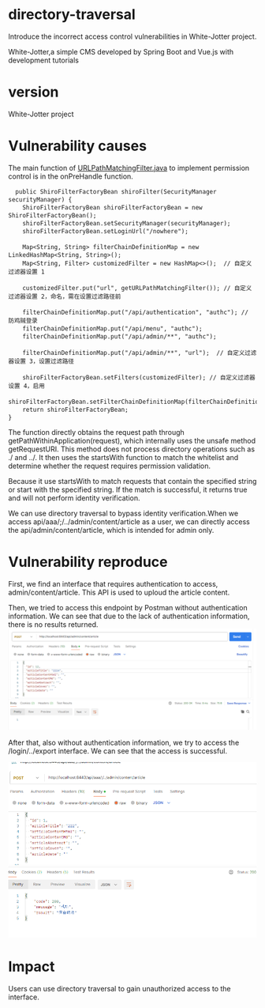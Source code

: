 # directory-traversal
Introduce the incorrect access control vulnerabilities in White-Jotter project.

White-Jotter,a simple CMS developed by Spring Boot and Vue.js with development tutorials
# version
White-Jotter project

# Vulnerability causes
The main function of [URLPathMatchingFilter.java](https://github.com/Antabot/White-Jotter/blob/master/wj/src/main/java/com/gm/wj/filter/URLPathMatchingFilter.java) to implement permission control is in the onPreHandle function.


      public ShiroFilterFactoryBean shiroFilter(SecurityManager securityManager) {
        ShiroFilterFactoryBean shiroFilterFactoryBean = new ShiroFilterFactoryBean();
        shiroFilterFactoryBean.setSecurityManager(securityManager);
        shiroFilterFactoryBean.setLoginUrl("/nowhere");

        Map<String, String> filterChainDefinitionMap = new LinkedHashMap<String, String>();
        Map<String, Filter> customizedFilter = new HashMap<>();  // 自定义过滤器设置 1

        customizedFilter.put("url", getURLPathMatchingFilter()); // 自定义过滤器设置 2，命名，需在设置过滤路径前

        filterChainDefinitionMap.put("/api/authentication", "authc"); // 防鸡贼登录
        filterChainDefinitionMap.put("/api/menu", "authc");
        filterChainDefinitionMap.put("/api/admin/**", "authc");

        filterChainDefinitionMap.put("/api/admin/**", "url");  // 自定义过滤器设置 3，设置过滤路径

        shiroFilterFactoryBean.setFilters(customizedFilter); // 自定义过滤器设置 4，启用
        shiroFilterFactoryBean.setFilterChainDefinitionMap(filterChainDefinitionMap);
        return shiroFilterFactoryBean;
    }
   The function directly obtains the request path through getPathWithinApplication(request), which internally uses the unsafe method getRequestURI. This method does not process directory operations such as ./ and ../. It then uses the startsWith function to match the whitelist and determine whether the request requires permission validation.
   
   Because it use startsWith to match requests that contain the specified string or start with the specified string. If the match is successful, it returns true and will not perform identity verification.

  We can use directory traversal to bypass identity verification.When we access api/aaa/;/../admin/content/article as a user, we can directly access the api/admin/content/article, which is intended for admin only.

# Vulnerability reproduce

First, we find an interface that requires authentication to access, admin/content/article. This API is used to uploud the article content.

Then, we tried to access this endpoint by Postman without authentication information. We can see that due to the lack of authentication information, there is no results returned.
![Image Description](https://github.com/Dengdeng857/directory-traversal/blob/main/image/99ce0b9feb3e948a34bf857830a3b54.png)

After that, also without authentication information, we try to access the /login/../export interface. We can see that the access is successful.

![Image Description](https://github.com/Dengdeng857/directory-traversal/blob/main/image/b52ee4200728bbdb7e0a0d258d0aef9.png)

# Impact
Users can use directory traversal to gain unauthorized access to the interface.


   
